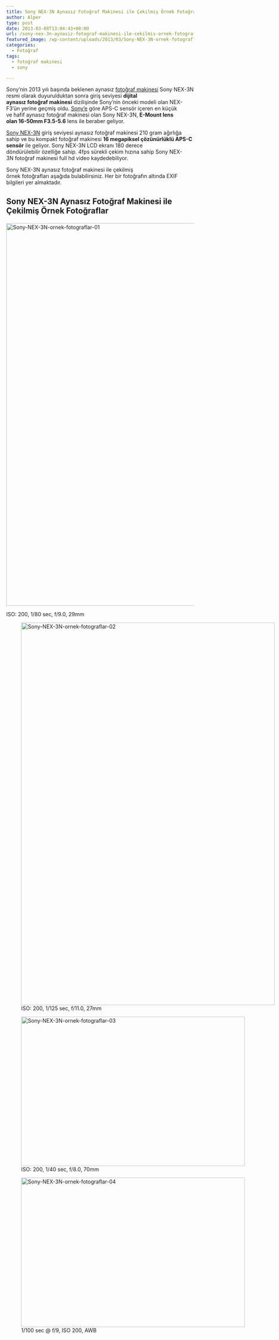 ```yaml
---
title: Sony NEX-3N Aynasız Fotoğraf Makinesi ile Çekilmiş Örnek Fotoğraflar
author: Alper
type: post
date: 2013-03-08T13:04:43+00:00
url: /sony-nex-3n-aynasiz-fotograf-makinesi-ile-cekilmis-ornek-fotograflar/
featured_image: /wp-content/uploads/2013/03/Sony-NEX-3N-ornek-fotograflar-031-100x100.jpg
categories:
  - Fotoğraf
tags:
  - fotoğraf makinesi
  - sony

---
```

Sony’nin 2013 yılı başında beklenen aynasız [fotoğraf makinesi][1] Sony NEX-3N resmi olarak duyurulduktan sonra giriş seviyesi **dijital aynasız fotoğraf makinesi** dizilişinde Sony’nin önceki modeli olan NEX-F3′ün yerine geçmiş oldu. [Sony’e][2] göre APS-C sensör içeren en küçük ve hafif aynasız fotoğraf makinesi olan Sony NEX-3N, **E-Mount lens olan 16-50mm F3.5-5.6** lens ile beraber geliyor.

[Sony NEX-3N][3] giriş seviyesi aynasız fotoğraf makinesi 210 gram ağırlığa sahip ve bu kompakt fotoğraf makinesi **16 megapiksel çözünürlüklü APS-C sensör** ile geliyor. Sony NEX-3N LCD ekranı 180 derece döndürülebilir özelliğe sahip. 4fps sürekli çekim hızına sahip Sony NEX-3N fotoğraf makinesi full hd video kaydedebiliyor.

Sony NEX-3N aynasız fotoğraf makinesi ile çekilmiş örnek fotoğrafları aşağıda bulabilirsiniz. Her bir fotoğrafın altında EXIF bilgileri yer almaktadır.

## Sony NEX-3N Aynasız Fotoğraf Makinesi ile Çekilmiş Örnek Fotoğraflar<figure id="attachment_12539" aria-describedby="caption-attachment-12539" style="width: 680px" class="wp-caption alignnone">

[<img class="size-full wp-image-12539" alt="Sony-NEX-3N-ornek-fotograflar-01" src="https://www.murekkep.org/wp-content/uploads/2013/03/Sony-NEX-3N-ornek-fotograflar-011.jpg" width="680" height="1024" srcset="https://www.murekkep.org/wp-content/uploads/2013/03/Sony-NEX-3N-ornek-fotograflar-011.jpg 680w, https://www.murekkep.org/wp-content/uploads/2013/03/Sony-NEX-3N-ornek-fotograflar-011-265x400.jpg 265w, https://www.murekkep.org/wp-content/uploads/2013/03/Sony-NEX-3N-ornek-fotograflar-011-33x50.jpg 33w, https://www.murekkep.org/wp-content/uploads/2013/03/Sony-NEX-3N-ornek-fotograflar-011-66x100.jpg 66w, https://www.murekkep.org/wp-content/uploads/2013/03/Sony-NEX-3N-ornek-fotograflar-011-132x200.jpg 132w, https://www.murekkep.org/wp-content/uploads/2013/03/Sony-NEX-3N-ornek-fotograflar-011-202x305.jpg 202w" sizes="(max-width: 680px) 100vw, 680px" />][4]<figcaption id="caption-attachment-12539" class="wp-caption-text">ISO: 200, 1/80 sec, f/9.0, 29mm</figcaption></figure> <figure id="attachment_12540" aria-describedby="caption-attachment-12540" style="width: 680px" class="wp-caption alignnone">[<img class="size-full wp-image-12540" alt="Sony-NEX-3N-ornek-fotograflar-02" src="https://www.murekkep.org/wp-content/uploads/2013/03/Sony-NEX-3N-ornek-fotograflar-021.jpg" width="680" height="1024" srcset="https://www.murekkep.org/wp-content/uploads/2013/03/Sony-NEX-3N-ornek-fotograflar-021.jpg 680w, https://www.murekkep.org/wp-content/uploads/2013/03/Sony-NEX-3N-ornek-fotograflar-021-265x400.jpg 265w, https://www.murekkep.org/wp-content/uploads/2013/03/Sony-NEX-3N-ornek-fotograflar-021-33x50.jpg 33w, https://www.murekkep.org/wp-content/uploads/2013/03/Sony-NEX-3N-ornek-fotograflar-021-66x100.jpg 66w, https://www.murekkep.org/wp-content/uploads/2013/03/Sony-NEX-3N-ornek-fotograflar-021-132x200.jpg 132w, https://www.murekkep.org/wp-content/uploads/2013/03/Sony-NEX-3N-ornek-fotograflar-021-202x305.jpg 202w" sizes="(max-width: 680px) 100vw, 680px" />][5]<figcaption id="caption-attachment-12540" class="wp-caption-text">ISO: 200, 1/125 sec, f/11.0, 27mm</figcaption></figure> <figure id="attachment_12541" aria-describedby="caption-attachment-12541" style="width: 600px" class="wp-caption alignnone"><img class="size-full wp-image-12541" alt="Sony-NEX-3N-ornek-fotograflar-03" src="https://www.murekkep.org/wp-content/uploads/2013/03/Sony-NEX-3N-ornek-fotograflar-031.jpg" width="600" height="400" srcset="https://www.murekkep.org/wp-content/uploads/2013/03/Sony-NEX-3N-ornek-fotograflar-031.jpg 800w, https://www.murekkep.org/wp-content/uploads/2013/03/Sony-NEX-3N-ornek-fotograflar-031-400x266.jpg 400w, https://www.murekkep.org/wp-content/uploads/2013/03/Sony-NEX-3N-ornek-fotograflar-031-50x33.jpg 50w, https://www.murekkep.org/wp-content/uploads/2013/03/Sony-NEX-3N-ornek-fotograflar-031-125x83.jpg 125w, https://www.murekkep.org/wp-content/uploads/2013/03/Sony-NEX-3N-ornek-fotograflar-031-300x200.jpg 300w, https://www.murekkep.org/wp-content/uploads/2013/03/Sony-NEX-3N-ornek-fotograflar-031-458x305.jpg 458w" sizes="(max-width: 600px) 100vw, 600px" /><figcaption id="caption-attachment-12541" class="wp-caption-text">ISO: 200, 1/40 sec, f/8.0, 70mm</figcaption></figure> <figure id="attachment_12542" aria-describedby="caption-attachment-12542" style="width: 600px" class="wp-caption alignnone">[<img class="size-full wp-image-12542" alt="Sony-NEX-3N-ornek-fotograflar-04" src="https://www.murekkep.org/wp-content/uploads/2013/03/Sony-NEX-3N-ornek-fotograflar-04.jpg" width="600" height="400" srcset="https://www.murekkep.org/wp-content/uploads/2013/03/Sony-NEX-3N-ornek-fotograflar-04-50x33.jpg 50w, https://www.murekkep.org/wp-content/uploads/2013/03/Sony-NEX-3N-ornek-fotograflar-04-125x83.jpg 125w, https://www.murekkep.org/wp-content/uploads/2013/03/Sony-NEX-3N-ornek-fotograflar-04-300x200.jpg 300w, https://www.murekkep.org/wp-content/uploads/2013/03/Sony-NEX-3N-ornek-fotograflar-04-459x305.jpg 459w" sizes="(max-width: 600px) 100vw, 600px" />][6]<figcaption id="caption-attachment-12542" class="wp-caption-text">1/100 sec @ f/9, ISO 200, AWB</figcaption></figure> 

&nbsp;

 [1]: https://www.murekkep.org/kamera "fotoğraf makinesi"
 [2]: https://www.murekkep.org/kamera/sony/ "sony"
 [3]: https://www.murekkep.org/kamera/sony/nex-3n "sony nex-3n"
 [4]: https://www.murekkep.org/wp-content/uploads/2013/03/Sony-NEX-3N-ornek-fotograflar-011.jpg
 [5]: https://www.murekkep.org/wp-content/uploads/2013/03/Sony-NEX-3N-ornek-fotograflar-021.jpg
 [6]: https://www.murekkep.org/wp-content/uploads/2013/03/Sony-NEX-3N-ornek-fotograflar-04.jpg